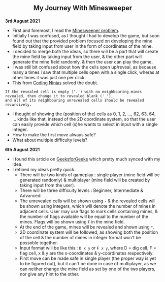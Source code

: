 ## <p align="center">My Journey With Minesweeper</p>



**3rd August 2021**
- First and foremost, I read the [Minesweeper problem](https://ankitkeshavdbg.github.io/MineSweeper/).
- Initially I was confused, as I thought I had to develop the game, but soon found out that the provided problem focused on developing the mine field by taking input from user in the form of coordinates of the mine.
- I decided to merge both the ideas, so there will be a part that will create the mine field by taking input from the user, & the other part will generate the mine field randomly, & then the user can play the game.
- I was still bit confused about how the cells open up/reveal, as because many a times I saw that multiple cells open with a single click, wheras at other times it was just one per click.
- This from [Coding Ninjas](https://www.codingninjas.com/codestudio/problems/minesweeper_1376421) solved the doubt. 
```
If the revealed cell is empty ('.') with no neighbouring mines revealed, then change it to revealed blank ('_'), 
and all of its neighbouring unrevealed cells should be revealed recursively.
```
- I thought of showing the (position of the) cells as 0, 1, 2, ..., 62, 63, 64, ... kinda like that, instead of the 2D coordinate system, so that the user can easily provide which cell (s)he wants to select in input with a single integer.
- How to make the first move always safe?
- What about multiple difficulty levels?

**6th August 2021**
- I found this article on [GeeksforGeeks](https://www.geeksforgeeks.org/cpp-implementation-minesweeper-game/) which pretty much synced with my idea.
- I refined my ideas pretty quick.
  - There will be two kinds of gameplay : single player (mine field will be generated randomly) & multiplayer (mine field will be created by taking input from the user).
  - There will be three difficulty levels : Beginner, Intermediate & Advanced.
  - The unrevealed cells will be shown using `-` & the revealed cells will be shown using integers, which will denote the number of mines in adjacent cells. User may use flags to mark cells containing mines, & the number of flags available will be equal to the number of the mines. Flags will be shown using `F` in the mine field.
  - At the end of the game, mines will be revealed and shown using `*`.
  - 2D coordinate system will be followed, as showing both the position of the cell & the number of mines in integer format won't be possoble together.
  - Input format will be like this : `D x y` or `F x y`, where D = dig cell, F = flag cell, x & y are the x-coordinates & y-coordinates respectively.
  - First move can be made safe in single player (the proper way is yet to be figured out), but it can't be done in case of multiplayer, as we can neither change the mine field as set by one of the two players, nor give any hint to the other.

